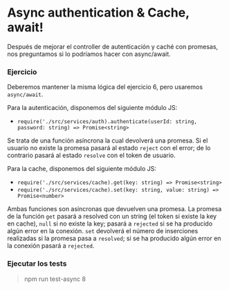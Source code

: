 # Async authentication & Cache, await!
Después de mejorar el controller de autenticación y caché con promesas, nos preguntamos si lo podríamos hacer con async/await.

### Ejercicio
Deberemos mantener la misma lógica del ejercicio 6, pero usaremos `async/await`.

Para la autenticación, disponemos del siguiente módulo JS:
- `require('./src/services/auth).authenticate(userId: string, password: string) => Promise<string>`

Se trata de una función asíncrona la cual devolverá una promesa. Si el usuario no existe la promesa pasará al estado `reject` con el error; de lo contrario pasará al estado `resolve` con el token de usuario.

Para la cache, disponemos del siguiente módulo JS:
- `require('./src/services/cache).get(key: string) => Promise<string>`
- `require('./src/services/cache).set(key: string, value: string) => Promise<number>`

Ambas funciones son asíncronas que devuelven una promesa. La promesa de la función `get` pasará a resolved con un string (el token si existe la key en cache), `null` si no existe la key; pasará a `rejected` si se ha producido algún error en la conexión. `set` devolverá el número de inserciones realizadas si la promesa pasa a `resolved`; si se ha producido algún error en la conexión pasará a `rejected`.

### Ejecutar los tests
> npm run test-async 8
